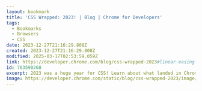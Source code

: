 ```yaml
---
layout: bookmark
title: 'CSS Wrapped: 2023! | Blog | Chrome for Developers'
tags:
  - Bookmarks
  - Browsers
  - CSS
date: 2023-12-27T21:16:29.808Z
created: 2023-12-27T21:16:29.808Z
modified: 2025-03-17T02:53:59.059Z
link: https://developer.chrome.com/blog/css-wrapped-2023#linear-easing
id: 703590268
excerpt: 2023 was a huge year for CSS! Learn about what landed in Chrome and across the web platform this year.
image: https://developer.chrome.com/static/blog/css-wrapped-2023/image/csswrapped_header.svg
---
```

